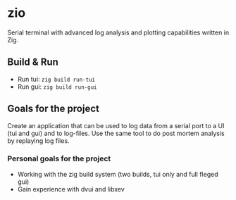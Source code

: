 # zio
Serial terminal with advanced log analysis and plotting capabilities written in Zig.

## Build & Run
- Run tui: `zig build run-tui`
- Run gui: `zig build run-gui`

## Goals for the project
Create an application that can be used to log data from a serial port to a UI (tui and gui) and to log-files. Use the same tool to do post mortem analysis by replaying log files.


### Personal goals for the project
- Working with the zig build system (two builds, tui only and full fleged gui)
- Gain experience with dvui and libxev